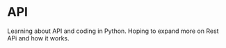 # API

Learning about API and coding in Python. Hoping to expand more on Rest APi and how it works.
